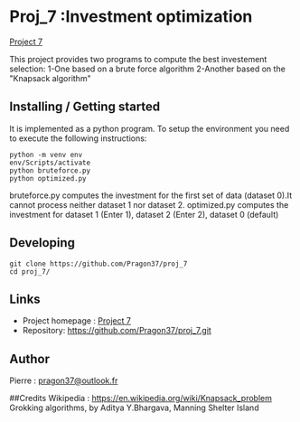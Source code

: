 # Proj_7 :Investment optimization

[Project 7](https://github.com/Pragon37/proj_7)

This project provides two programs to compute the best investement selection:
1-One based on a brute force algorithm
2-Another based on the "Knapsack algorithm" 

## Installing / Getting started

It is implemented as a python program. To setup the environment you need to execute the following instructions:

```shell
python -m venv env
env/Scripts/activate
python bruteforce.py
python optimized.py
```

bruteforce.py computes the investment for the first set of data (dataset 0).It cannot process neither dataset 1 nor dataset 2.
optimized.py computes the investment for dataset 1 (Enter 1), dataset 2 (Enter 2), dataset 0 (default)

## Developing


```shell
git clone https://github.com/Pragon37/proj_7
cd proj_7/
```

## Links


- Project homepage : [Project 7](https://github.com/Pragon37/proj_7)
- Repository: https://github.com/Pragon37/proj_7.git


## Author

Pierre : pragon37@outlook.fr

##Credits
Wikipedia : https://en.wikipedia.org/wiki/Knapsack_problem
Grokking algorithms, by Aditya Y.Bhargava, Manning Shelter Island
